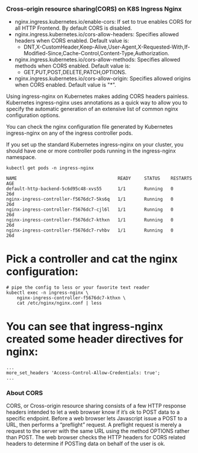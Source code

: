 ### Cross-origin resource sharing(CORS) on K8S Ingress Nginx

- nginx.ingress.kubernetes.io/enable-cors: If set to true enables CORS for all HTTP Frontend. By default CORS is disabled.
- nginx.ingress.kubernetes.io/cors-allow-headers: Specifies allowed headers when CORS enabled. Default value is:
  - DNT,X-CustomHeader,Keep-Alive,User-Agent,X-Requested-With,If-Modified-Since,Cache-Control,Content-Type,Authorization.
- nginx.ingress.kubernetes.io/cors-allow-methods: Specifies allowed methods when CORS enabled. Default value is:
  - GET,PUT,POST,DELETE,PATCH,OPTIONS.
- nginx.ingress.kubernetes.io/cors-allow-origin: Specifies allowed origins when CORS enabled. Default value is "*".

Using ingress-nginx on Kubernetes makes adding CORS headers painless. Kubernetes ingress-nginx uses annotations as a quick way to allow you to specify the automatic generation of an extensive list of common nginx configuration options.

You can check the nginx configuration file generated by Kubernetes ingress-nginx on any of the ingress controller pods.

If you set up the standard Kubernetes ingress-nginx on your cluster, you should have one or more controller pods running in the ingress-nginx namespace.

```
kubectl get pods -n ingress-nginx

NAME                                      READY     STATUS    RESTARTS   AGE
default-http-backend-5c6d95c48-xvs55      1/1       Running   0          26d
nginx-ingress-controller-f5676dc7-5ks6q   1/1       Running   0          26d
nginx-ingress-controller-f5676dc7-cjl6l   1/1       Running   0          26d
nginx-ingress-controller-f5676dc7-kthxn   1/1       Running   0          26d
nginx-ingress-controller-f5676dc7-rvhbv   1/1       Running   0          26d
```

# Pick a controller and cat the nginx configuration:

```
# pipe the config to less or your favorite text reader
kubectl exec -n ingress-nginx \
    nginx-ingress-controller-f5676dc7-kthxn \
    cat /etc/nginx/nginx.conf | less
```

# You can see that ingress-nginx created some header directives for nginx:

```
...
more_set_headers 'Access-Control-Allow-Credentials: true';
...
```

### About CORS

CORS, or Cross-origin resource sharing consists of a few HTTP response headers intended to let a web browser know if it’s ok to POST data to a specific endpoint. Before a web browser lets Javascript issue a POST to a URL, then performs a “preflight” request. A preflight request is merely a request to the server with the same URL using the method OPTIONS rather than POST. The web browser checks the HTTP headers for CORS related headers to determine if POSTing data on behalf of the user is ok.
